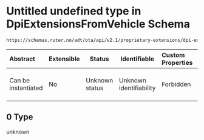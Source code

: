 # Untitled undefined type in DpiExtensionsFromVehicle Schema

```txt
https://schemas.ruter.no/adt/ota/api/v2.1/proprietary-extensions/dpi-extensions-from-vehicle.json#/examples/0
```




| Abstract            | Extensible | Status         | Identifiable            | Custom Properties | Additional Properties | Access Restrictions | Defined In                                                                                                                        |
| :------------------ | ---------- | -------------- | ----------------------- | :---------------- | --------------------- | ------------------- | --------------------------------------------------------------------------------------------------------------------------------- |
| Can be instantiated | No         | Unknown status | Unknown identifiability | Forbidden         | Allowed               | none                | [dpi-extensions-from-vehicle.json\*](../../schema/proprietary-extensions/dpi-extensions-from-vehicle.json "open original schema") |

## 0 Type

unknown

